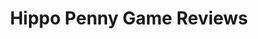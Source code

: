 ---
title: Hippo Penny Game Reviews
layout: scoredetail
permalink: /meta-score/football-manager-2024
header:
  teaser: /assets/images/football-manager-2024.jpg
  video:
    id: caW04uBhObs
    provider: youtube
---